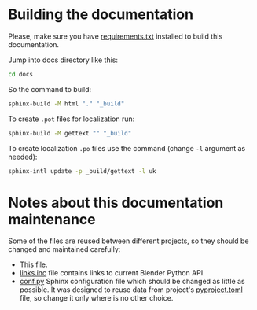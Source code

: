 <!--
SPDX-FileCopyrightText: 2025 Ivan Perevala <ivan95perevala@gmail.com>

SPDX-License-Identifier: MIT
-->

# Building the documentation

Please, make sure you have [requirements.txt](../requirements.txt) installed to build this documentation.

Jump into docs directory like this:

```sh
cd docs
```

So the command to build:
```sh
sphinx-build -M html "." "_build"
```

To create `.pot` files for localization run:

```sh
sphinx-build -M gettext "" "_build"
```

To create localization `.po` files use the command (change `-l` argument as needed):

```sh
sphinx-intl update -p _build/gettext -l uk
```

# Notes about this documentation maintenance

Some of the files are reused between different projects, so they should be changed and maintained carefully:

* This file.
* [links.inc](links.inc) file contains links to current Blender Python API.
* [conf.py](conf.py) Sphinx configuration file which should be changed as little as possible. It was designed to reuse data from project's [pyproject.toml](../pyproject.toml) file, so change it only where is no other choice.
